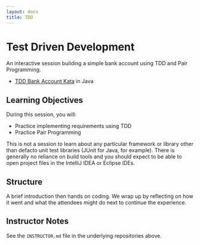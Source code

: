 ```yaml
---
layout: docs
title: TDD
---
```


# Test Driven Development

An interactive session building a simple bank account using TDD and Pair Programming.

 * [TDD Bank Account Kata](https://github.com/xp-dojo/bank-account-java) in Java


## Learning Objectives

During this session, you will:

* Practice implementing requirements using TDD
* Practice Pair Programming

This is not a session to learn about any particular framework or library other than defacto unit test libraries (JUnit for Java, for example). There is generally no reliance on build tools and you should expect to be able to open project files in the IntelliJ IDEA or Eclipse IDEs.


## Structure 

A brief introduction then hands on coding. We wrap up by reflecting on how it went and what the attendees might do next to continue the experience.


## Instructor Notes

See the `INSTRUCTOR.md` file in the underlying repositories above.